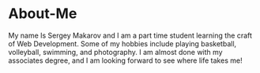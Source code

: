 # About-Me

My name Is Sergey Makarov and I am a part time student learning the craft of Web Development. Some of my hobbies include playing basketball, volleyball, swimming, and photography. I am almost done with my associates degree, and I am looking forward to see where life takes me!
